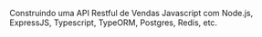 Construindo uma API Restful de Vendas Javascript com Node.js, ExpressJS, Typescript, TypeORM, Postgres, Redis, etc.
